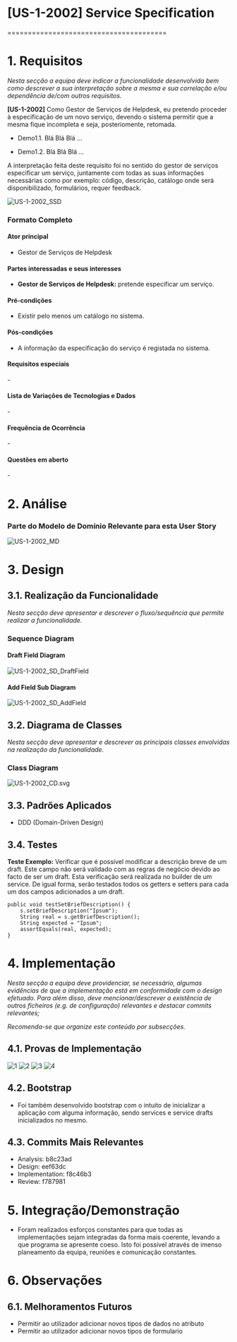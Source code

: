 # [US-1-2002] Service Specification
=======================================


# 1. Requisitos

*Nesta secção a equipa deve indicar a funcionalidade desenvolvida bem como descrever a 
sua interpretação sobre a mesma e sua correlação e/ou dependência de/com outros requisitos.*

**[US-1-2002]** Como Gestor de Serviços de Helpdesk, eu pretendo proceder à especificação de 
um novo serviço, devendo o sistema permitir que a mesma fique incompleta e seja, posteriomente, retomada.

- Demo1.1. Blá Blá Blá ...

- Demo1.2. Blá Blá Blá ...

A interpretação feita deste requisito foi no sentido do gestor de serviços especificar um serviço, 
juntamente com todas as suas informações necessárias como por exemplo: código, descrição, catálogo 
onde será disponibilizado, formulários, requer feedback.

![US-1-2002_SSD](US-1-2002_SSD.svg)

### Formato Completo

#### Ator principal

* Gestor de Serviços de Helpdesk

#### Partes interessadas e seus interesses

* **Gestor de Serviços de Helpdesk:** pretende especificar um serviço.

#### Pré-condições

* Existir pelo menos um catálogo no sistema.

#### Pós-condições

* A informação da especificação do serviço é registada no sistema.

#### Requisitos especiais

\-

#### Lista de Variações de Tecnologias e Dados

\-

#### Frequência de Ocorrência

\-

#### Questões em aberto

\-

# 2. Análise

### Parte do Modelo de Domínio Relevante para esta User Story

![US-1-2002_MD](US-1-2002_MD.svg)

# 3. Design

## 3.1. Realização da Funcionalidade

*Nesta secção deve apresentar e descrever o fluxo/sequência que permite realizar a funcionalidade.*

###	Sequence Diagram

#### Draft Field Diagram ###

![US-1-2002_SD_DraftField](US-1-2002_SD_DraftField.svg)

#### Add Field Sub Diagram ###

![US-1-2002_SD_AddField](US-1-2002_SD_AddField.svg)

## 3.2. Diagrama de Classes

*Nesta secção deve apresentar e descrever as principais classes envolvidas na realização da funcionalidade.*

###	Class Diagram

![US-1-2002_CD.svg](US-1-2002_CD.svg)

## 3.3. Padrões Aplicados

* DDD (Domain-Driven Design)

## 3.4. Testes 

**Teste Exemplo:** Verificar que é possível modificar a descrição breve de um draft. Este campo não será validado com as regras de negócio devido ao facto de ser um draft. 
Esta verificação será realizada no builder de um service. De igual forma, serão testados todos os getters e setters para cada um dos campos adicionados a um draft.

	public void testSetBriefDescription() {
        s.setBriefDescription("Ipsum");
        String real = s.getBriefDescription();
        String expected = "Ipsum";
        assertEquals(real, expected);
    }

# 4. Implementação

*Nesta secção a equipa deve providenciar, se necessário, algumas evidências de que a implementação está em conformidade com o design efetuado. Para além disso, deve mencionar/descrever a existência de outros ficheiros (e.g. de configuração) relevantes e destacar commits relevantes;*

*Recomenda-se que organize este conteúdo por subsecções.*

## 4.1. Provas de Implementação

![1](imgs/11190967_Implementation_1.PNG)
![2](imgs/11190967_Implementation_2.PNG)
![3](imgs/11190967_Implementation_3.PNG)
![4](imgs/11190967_Implementation_4.PNG)

## 4.2. Bootstrap

* Foi também desenvolvido bootstrap com o intuito de inicializar a aplicação com alguma informação, sendo services e service drafts inicializados no mesmo.

## 4.3. Commits Mais Relevantes

* Analysis: b8c23ad
* Design: eef63dc
* Implementation: f8c46b3
* Review: f787981


# 5. Integração/Demonstração

* Foram realizados esforços constantes para que todas as implementações sejam integradas da forma mais coerente, levando a que programa se apresente coeso. 
Isto foi possível através de imenso planeamento da equipa, reuniões e comunicação constantes.



# 6. Observações

## 6.1. Melhoramentos Futuros

* Permitir ao utilizador adicionar novos tipos de dados no atributo
* Permitir ao utilizador adicionar novos tipos de formulario



